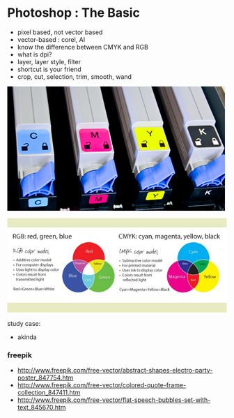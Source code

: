 # Photoshop : The Basic

- pixel based, not vector based
- vector-based : corel, AI
- know the difference between CMYK and RGB
- what is dpi?
- layer, layer style, filter
- shortcut is your friend
- crop, cut, selection, trim, smooth, wand

![](../images/CMYK-toner.jpg)

![](../images/rgb_vs_cmyk.jpg)

study case:

- akinda

### freepik
- http://www.freepik.com/free-vector/abstract-shapes-electro-party-poster_847754.htm
- http://www.freepik.com/free-vector/colored-quote-frame-collection_847411.htm
- http://www.freepik.com/free-vector/flat-speech-bubbles-set-with-text_845670.htm